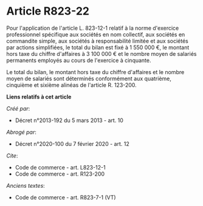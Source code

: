 # Article R823-22

Pour l'application de l'article L. 823-12-1 relatif à la norme d'exercice professionnel spécifique aux sociétés en nom
collectif, aux sociétés en commandite simple, aux sociétés à responsabilité limitée et aux sociétés par actions simplifiées,
le total du bilan est fixé à 1 550 000 €, le montant hors taxe du chiffre d'affaires à 3 100 000 € et le nombre moyen de
salariés permanents employés au cours de l'exercice à cinquante. 

Le total du bilan, le montant hors taxe du chiffre d'affaires et le nombre moyen de salariés sont déterminés conformément aux
quatrième, cinquième et sixième alinéas de l'article R. 123-200.

**Liens relatifs à cet article**

_Créé par_:

  - Décret n°2013-192 du 5 mars 2013 - art. 10

_Abrogé par_:

  - Décret n°2020-100 du 7 février 2020 - art. 12

_Cite_:

  - Code de commerce - art. L823-12-1
  - Code de commerce - art. R123-200

_Anciens textes_:

  - Code de commerce - art. R823-7-1 (VT)
